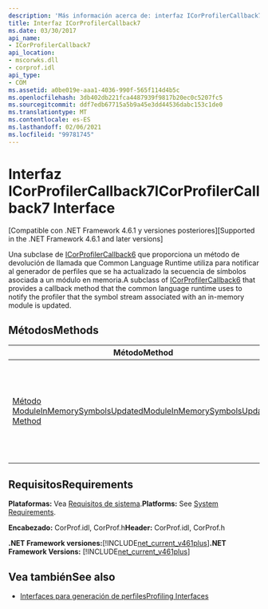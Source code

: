 ```yaml
---
description: 'Más información acerca de: interfaz ICorProfilerCallback7'
title: Interfaz ICorProfilerCallback7
ms.date: 03/30/2017
api_name:
- ICorProfilerCallback7
api_location:
- mscorwks.dll
- corprof.idl
api_type:
- COM
ms.assetid: a0be019e-aaa1-4036-990f-565f114d4b5c
ms.openlocfilehash: 3db402db221fca4487939f9817b20ec0c5207fc5
ms.sourcegitcommit: ddf7edb67715a5b9a45e3dd44536dabc153c1de0
ms.translationtype: MT
ms.contentlocale: es-ES
ms.lasthandoff: 02/06/2021
ms.locfileid: "99781745"
---
```

# <a name="icorprofilercallback7-interface"></a><span data-ttu-id="cf23e-103">Interfaz ICorProfilerCallback7</span><span class="sxs-lookup"><span data-stu-id="cf23e-103">ICorProfilerCallback7 Interface</span></span>

<span data-ttu-id="cf23e-104">[Compatible con .NET Framework 4.6.1 y versiones posteriores]</span><span class="sxs-lookup"><span data-stu-id="cf23e-104">[Supported in the .NET Framework 4.6.1 and later versions]</span></span>  
  
 <span data-ttu-id="cf23e-105">Una subclase de [ICorProfilerCallback6](icorprofilercallback6-interface.md) que proporciona un método de devolución de llamada que Common Language Runtime utiliza para notificar al generador de perfiles que se ha actualizado la secuencia de símbolos asociada a un módulo en memoria.</span><span class="sxs-lookup"><span data-stu-id="cf23e-105">A subclass of [ICorProfilerCallback6](icorprofilercallback6-interface.md) that provides a callback method that the common language runtime uses to notify the profiler that the symbol stream associated with an in-memory module is updated.</span></span>  
  
## <a name="methods"></a><span data-ttu-id="cf23e-106">Métodos</span><span class="sxs-lookup"><span data-stu-id="cf23e-106">Methods</span></span>  
  
|<span data-ttu-id="cf23e-107">Método</span><span class="sxs-lookup"><span data-stu-id="cf23e-107">Method</span></span>|<span data-ttu-id="cf23e-108">Descripción</span><span class="sxs-lookup"><span data-stu-id="cf23e-108">Description</span></span>|  
|------------|-----------------|  
|[<span data-ttu-id="cf23e-109">Método ModuleInMemorySymbolsUpdated</span><span class="sxs-lookup"><span data-stu-id="cf23e-109">ModuleInMemorySymbolsUpdated Method</span></span>](icorprofilercallback7-moduleinmemorysymbolsupdated-method.md)|<span data-ttu-id="cf23e-110">Notifica al generador de perfiles que se ha actualizado la secuencia de símbolos asociada a un módulo en memoria.</span><span class="sxs-lookup"><span data-stu-id="cf23e-110">Notifies the profiler that the symbol stream associated with an in-memory module is updated.</span></span>|  
  
## <a name="requirements"></a><span data-ttu-id="cf23e-111">Requisitos</span><span class="sxs-lookup"><span data-stu-id="cf23e-111">Requirements</span></span>  

 <span data-ttu-id="cf23e-112">**Plataformas:** Vea [Requisitos de sistema](../../get-started/system-requirements.md).</span><span class="sxs-lookup"><span data-stu-id="cf23e-112">**Platforms:** See [System Requirements](../../get-started/system-requirements.md).</span></span>  
  
 <span data-ttu-id="cf23e-113">**Encabezado:** CorProf.idl, CorProf.h</span><span class="sxs-lookup"><span data-stu-id="cf23e-113">**Header:** CorProf.idl, CorProf.h</span></span>  
  
 <span data-ttu-id="cf23e-114">**.NET Framework versiones:**[!INCLUDE[net_current_v461plus](../../../../includes/net-current-v461plus-md.md)]</span><span class="sxs-lookup"><span data-stu-id="cf23e-114">**.NET Framework Versions:** [!INCLUDE[net_current_v461plus](../../../../includes/net-current-v461plus-md.md)]</span></span>  
  
## <a name="see-also"></a><span data-ttu-id="cf23e-115">Vea también</span><span class="sxs-lookup"><span data-stu-id="cf23e-115">See also</span></span>

- [<span data-ttu-id="cf23e-116">Interfaces para generación de perfiles</span><span class="sxs-lookup"><span data-stu-id="cf23e-116">Profiling Interfaces</span></span>](profiling-interfaces.md)
